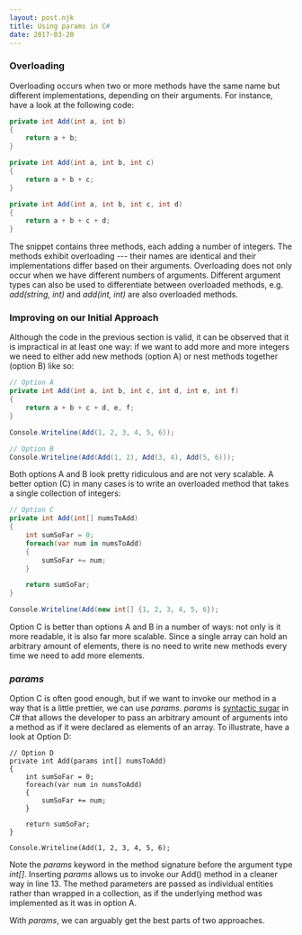 ```yaml
---
layout: post.njk
title: Using params in C#
date: 2017-03-20
---
```


### Overloading

Overloading occurs when two or more methods have the same name but different implementations, depending on their arguments. For instance, have a look at the following code:

```csharp
private int Add(int a, int b)
{
    return a + b;
}

private int Add(int a, int b, int c)
{
    return a + b + c;
}

private int Add(int a, int b, int c, int d)
{
    return a + b + c + d;
}
```

The snippet contains three methods, each adding a number of integers. The methods exhibit overloading --- their names are identical and their implementations differ based on their arguments. Overloading does not only occur when we have different numbers of arguments. Different argument types can also be used to differentiate between overloaded methods, e.g. *add(string, int)* and *add(int, int)* are also overloaded methods.

### Improving on our Initial Approach

Although the code in the previous section is valid, it can be observed that it is impractical in at least one way: if we want to add more and more integers we need to either add new methods (option A) or nest methods together (option B) like so:

```csharp
// Option A
private int Add(int a, int b, int c, int d, int e, int f)
{
    return a + b + c + d, e, f;
}

Console.Writeline(Add(1, 2, 3, 4, 5, 6));

// Option B
Console.Writeline(Add(Add(1, 2), Add(3, 4), Add(5, 6)));
```

Both options A and B look pretty ridiculous and are not very scalable. A better option (C) in many cases is to write an overloaded method that takes a single collection of integers:

```csharp
// Option C
private int Add(int[] numsToAdd)
{
    int sumSoFar = 0;
    foreach(var num in numsToAdd)
    {
        sumSoFar += num;
    }

    return sumSoFar;
}

Console.Writeline(Add(new int[] {1, 2, 3, 4, 5, 6});
```

Option C is better than options A and B in a number of ways: not only is it more readable, it is also far more scalable. Since a single array can hold an arbitrary amount of elements, there is no need to write new methods every time we need to add more elements.

### *params*

Option C is often good enough, but if we want to invoke our method in a way that is a little prettier, we can use *params*. *params* is [syntactic sugar](https://en.wikipedia.org/wiki/Syntactic_sugar) in C# that allows the developer to pass an arbitrary amount of arguments into a method as if it were declared as elements of an array. To illustrate, have a look at Option D:

```csharp/1
// Option D
private int Add(params int[] numsToAdd)
{
    int sumSoFar = 0;
    foreach(var num in numsToAdd)
    {
        sumSoFar += num;
    }

    return sumSoFar;
}

Console.Writeline(Add(1, 2, 3, 4, 5, 6);
```

Note the *params* keyword in the method signature before the argument type *int[]*. Inserting *params* allows us to invoke our Add() method in a cleaner way in line 13. The method parameters are passed as individual entities rather than wrapped in a collection, as if the underlying method was implemented as it was in option A.

With *params*, we can arguably get the best parts of two approaches.